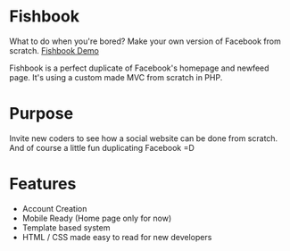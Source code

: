 Fishbook
========

What to do when you're bored?
Make your own version of Facebook from scratch.
[Fishbook Demo](http://royjulien.com.fishbook)

Fishbook is a perfect duplicate of Facebook's homepage and newfeed page.
It's using a custom made MVC from scratch in PHP.

Purpose
========
Invite new coders to see how a social website can be done from scratch.
And of course a little fun duplicating Facebook =D


Features
========
- Account Creation
- Mobile Ready (Home page only for now)
- Template based system
- HTML / CSS made easy to read for new developers
